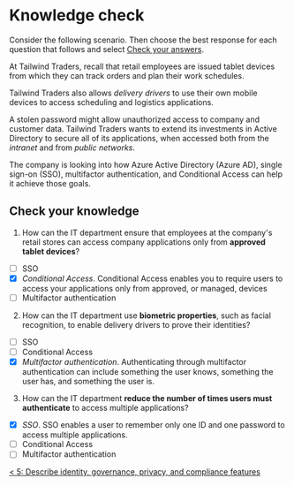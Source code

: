 # Knowledge check

Consider the following scenario.
Then choose the best response for each question that follows and select [Check your answers](https://docs.microsoft.com/en-us/learn/modules/secure-access-azure-identity-services/5-knowledge-check).

At Tailwind Traders, recall that retail employees are issued tablet devices from which they can track orders and plan their work schedules.

Tailwind Traders also allows _delivery drivers_ to use their own mobile devices to access scheduling and logistics applications.

A stolen password might allow unauthorized access to company and customer data.
Tailwind Traders wants to extend its investments in Active Directory to secure all of its applications, when accessed both from the _intranet_ and from _public networks_.

The company is looking into how Azure Active Directory (Azure AD), single sign-on (SSO), multifactor authentication, and Conditional Access can help it achieve those goals.

## Check your knowledge

1. How can the IT department ensure that employees at the company's retail stores can access company applications only from **approved tablet devices**?

- [ ] SSO
- [X] *Conditional Access*. Conditional Access enables you to require users to access your applications only from approved, or managed, devices 
- [ ] Multifactor authentication

2. How can the IT department use **biometric properties**, such as facial recognition, to enable delivery drivers to prove their identities?

- [ ] SSO
- [ ] Conditional Access
- [X] *Multifactor authentication*. Authenticating through multifactor authentication can include something the user knows, something the user has, and something the user is.

3. How can the IT department **reduce the number of times users must authenticate** to access multiple applications?

- [X] *SSO*. SSO enables a user to remember only one ID and one password to access multiple applications.
- [ ] Conditional Access
- [ ] Multifactor authentication

[< 5: Describe identity, governance, privacy, and compliance features](./5-lp-az-900.md)